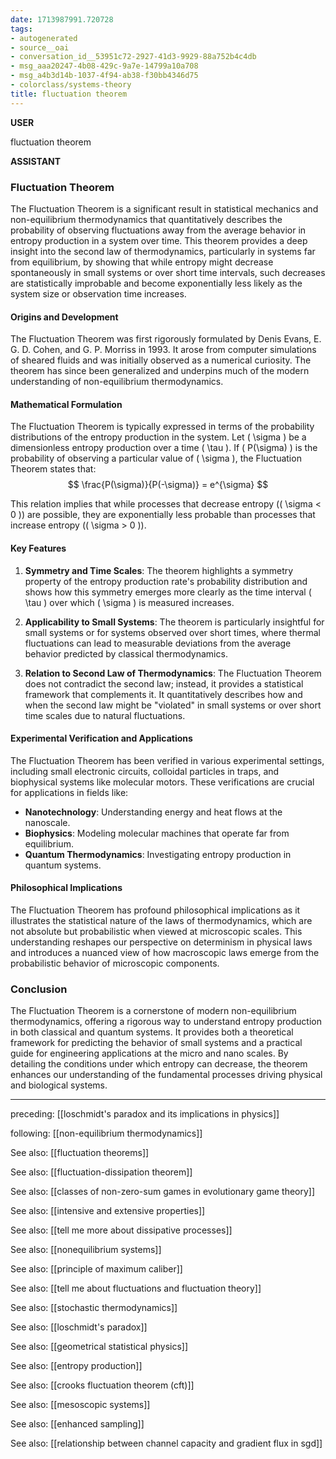```yaml
---
date: 1713987991.720728
tags:
- autogenerated
- source__oai
- conversation_id__53951c72-2927-41d3-9929-88a752b4c4db
- msg_aaa20247-4b08-429c-9a7e-14799a10a708
- msg_a4b3d14b-1037-4f94-ab38-f30bb4346d75
- colorclass/systems-theory
title: fluctuation theorem
---
```


**USER**

fluctuation theorem


**ASSISTANT**

### Fluctuation Theorem

The Fluctuation Theorem is a significant result in statistical mechanics and non-equilibrium thermodynamics that quantitatively describes the probability of observing fluctuations away from the average behavior in entropy production in a system over time. This theorem provides a deep insight into the second law of thermodynamics, particularly in systems far from equilibrium, by showing that while entropy might decrease spontaneously in small systems or over short time intervals, such decreases are statistically improbable and become exponentially less likely as the system size or observation time increases.

#### Origins and Development

The Fluctuation Theorem was first rigorously formulated by Denis Evans, E. G. D. Cohen, and G. P. Morriss in 1993. It arose from computer simulations of sheared fluids and was initially observed as a numerical curiosity. The theorem has since been generalized and underpins much of the modern understanding of non-equilibrium thermodynamics.

#### Mathematical Formulation

The Fluctuation Theorem is typically expressed in terms of the probability distributions of the entropy production in the system. Let \( \sigma \) be a dimensionless entropy production over a time \( \tau \). If \( P(\sigma) \) is the probability of observing a particular value of \( \sigma \), the Fluctuation Theorem states that:
$$
\frac{P(\sigma)}{P(-\sigma)} = e^{\sigma}
$$

This relation implies that while processes that decrease entropy (\( \sigma < 0 \)) are possible, they are exponentially less probable than processes that increase entropy (\( \sigma > 0 \)). 

#### Key Features

1. **Symmetry and Time Scales**: The theorem highlights a symmetry property of the entropy production rate's probability distribution and shows how this symmetry emerges more clearly as the time interval \( \tau \) over which \( \sigma \) is measured increases.

2. **Applicability to Small Systems**: The theorem is particularly insightful for small systems or for systems observed over short times, where thermal fluctuations can lead to measurable deviations from the average behavior predicted by classical thermodynamics.

3. **Relation to Second Law of Thermodynamics**: The Fluctuation Theorem does not contradict the second law; instead, it provides a statistical framework that complements it. It quantitatively describes how and when the second law might be "violated" in small systems or over short time scales due to natural fluctuations.

#### Experimental Verification and Applications

The Fluctuation Theorem has been verified in various experimental settings, including small electronic circuits, colloidal particles in traps, and biophysical systems like molecular motors. These verifications are crucial for applications in fields like:
- **Nanotechnology**: Understanding energy and heat flows at the nanoscale.
- **Biophysics**: Modeling molecular machines that operate far from equilibrium.
- **Quantum Thermodynamics**: Investigating entropy production in quantum systems.

#### Philosophical Implications

The Fluctuation Theorem has profound philosophical implications as it illustrates the statistical nature of the laws of thermodynamics, which are not absolute but probabilistic when viewed at microscopic scales. This understanding reshapes our perspective on determinism in physical laws and introduces a nuanced view of how macroscopic laws emerge from the probabilistic behavior of microscopic components.

### Conclusion

The Fluctuation Theorem is a cornerstone of modern non-equilibrium thermodynamics, offering a rigorous way to understand entropy production in both classical and quantum systems. It provides both a theoretical framework for predicting the behavior of small systems and a practical guide for engineering applications at the micro and nano scales. By detailing the conditions under which entropy can decrease, the theorem enhances our understanding of the fundamental processes driving physical and biological systems.


---

preceding: [[loschmidt's paradox and its implications in physics]]  


following: [[non-equilibrium thermodynamics]]

See also: [[fluctuation theorems]]


See also: [[fluctuation-dissipation theorem]]


See also: [[classes of non-zero-sum games in evolutionary game theory]]


See also: [[intensive and extensive properties]]


See also: [[tell me more about dissipative processes]]


See also: [[nonequilibrium systems]]


See also: [[principle of maximum caliber]]


See also: [[tell me about fluctuations and fluctuation theory]]


See also: [[stochastic thermodynamics]]


See also: [[loschmidt's paradox]]


See also: [[geometrical statistical physics]]


See also: [[entropy production]]


See also: [[crooks fluctuation theorem (cft)]]


See also: [[mesoscopic systems]]


See also: [[enhanced sampling]]


See also: [[relationship between channel capacity and gradient flux in sgd]]